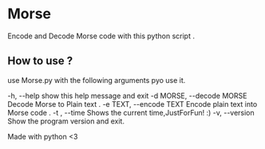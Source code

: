 # Morse
Encode and Decode Morse code with this python script . 

## How to use ?
use Morse.py with the following arguments pyo use it.

  -h, --help            show this help message and exit
  -d MORSE, --decode MORSE
                        Decode Morse to Plain text .
  -e TEXT, --encode TEXT
                        Encode plain text into Morse code .
  -t , --time           Shows the current time,JustForFun! :)
  -v, --version         Show the program version and exit.


Made with python <3
